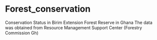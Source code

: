 # Forest_conservation
Conservation Status in Birim Extension Forest Reserve in Ghana
The data was obtained from Resource Management Support Center (Forestry Commission Gh)
